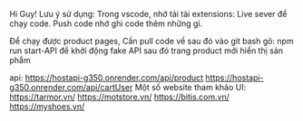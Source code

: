 Hi Guy!
Lưu ý sử dụng:
Trong vscode, nhớ tải tải extensions: Live sever để chạy code.
Push code nhớ ghi code thêm những gì.

Để chạy được product pages, Cần pull code về sau đó vào git bash gõ: npm run start-API để khởi động fake API sau đó trang product mới hiển thị sản phẩm

api:
https://hostapi-g350.onrender.com/api/product
https://hostapi-g350.onrender.com/api/cartUser
Một số website tham khảo UI:
https://tarmor.vn/
https://motstore.vn/
https://bitis.com.vn/
https://myshoes.vn/

